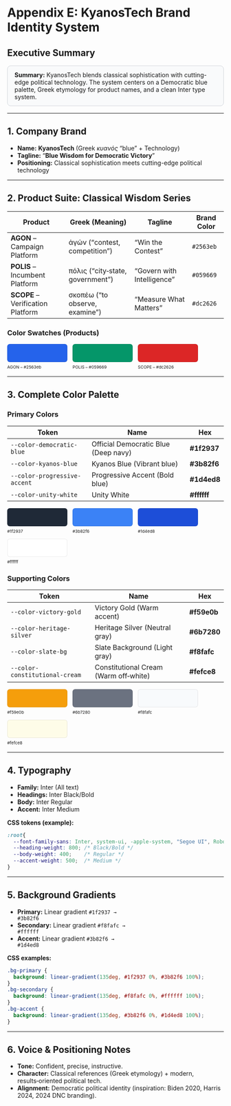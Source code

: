 # Appendix E: KyanosTech Brand Identity System

## Executive Summary

<div style="border:1px solid #d1d5db; background-color:#f9fafb; padding:12px 16px; border-radius:8px; margin:16px 0;">
  <strong>Summary:</strong> KyanosTech blends classical sophistication with cutting-edge political technology.
  The system centers on a Democratic blue palette, Greek etymology for product names, and a clean Inter type system.
</div>

---

## 1. Company Brand

- **Name:** <strong>KyanosTech</strong> (Greek <em>κυανός</em> “blue” + Technology)  
- **Tagline:** “<strong>Blue Wisdom for Democratic Victory</strong>”  
- **Positioning:** Classical sophistication meets cutting-edge political technology  

---

## 2. Product Suite: Classical Wisdom Series

| Product | Greek (Meaning) | Tagline | Brand Color |
|---|---|---|---|
| **AGON** – Campaign Platform | ἀγών (“contest, competition”) | “Win the Contest” | <code>#2563eb</code> |
| **POLIS** – Incumbent Platform | πόλις (“city‑state, government”) | “Govern with Intelligence” | <code>#059669</code> |
| **SCOPE** – Verification Platform | σκοπέω (“to observe, examine”) | “Measure What Matters” | <code>#dc2626</code> |

### Color Swatches (Products)

<div style="display:flex; gap:12px; flex-wrap:wrap; margin:8px 0 16px;">
  <div style="width:140px;">
    <div style="height:40px; background:#2563eb; border-radius:6px; border:1px solid rgba(0,0,0,.08);"></div>
    <div style="font-family:Inter, system-ui, -apple-system, Segoe UI, Roboto, Helvetica, Arial, sans-serif; font-size:0.600rem; margin-top:6px;">AGON – #2563eb</div>
  </div>
  <div style="width:140px;">
    <div style="height:40px; background:#059669; border-radius:6px; border:1px solid rgba(0,0,0,.08);"></div>
    <div style="font-family:Inter, system-ui, -apple-system, Segoe UI, Roboto, Helvetica, Arial, sans-serif; font-size:0.600rem; margin-top:6px;">POLIS – #059669</div>
  </div>
  <div style="width:140px;">
    <div style="height:40px; background:#dc2626; border-radius:6px; border:1px solid rgba(0,0,0,.08);"></div>
    <div style="font-family:Inter, system-ui, -apple-system, Segoe UI, Roboto, Helvetica, Arial, sans-serif; font-size:0.600rem; margin-top:6px;">SCOPE – #dc2626</div>
  </div>
</div>

---

## 3. Complete Color Palette

### Primary Colors

| Token | Name | Hex |
|---|---|---|
| `--color-democratic-blue` | Official Democratic Blue (Deep navy) | **#1f2937** |
| `--color-kyanos-blue` | Kyanos Blue (Vibrant blue) | **#3b82f6** |
| `--color-progressive-accent` | Progressive Accent (Bold blue) | **#1d4ed8** |
| `--color-unity-white` | Unity White | **#ffffff** |

<div style="display:flex; gap:12px; flex-wrap:wrap; margin:8px 0 16px;">
  <div style="width:140px;">
    <div style="height:40px; background:#1f2937; border-radius:6px; border:1px solid rgba(0,0,0,.08);"></div>
    <div style="font-family:Inter, system-ui, -apple-system, Segoe UI, Roboto, Helvetica, Arial, sans-serif; font-size:0.600rem; margin-top:6px;">#1f2937</div>
  </div>
  <div style="width:140px;">
    <div style="height:40px; background:#3b82f6; border-radius:6px; border:1px solid rgba(0,0,0,.08);"></div>
    <div style="font-family:Inter, system-ui, -apple-system, Segoe UI, Roboto, Helvetica, Arial, sans-serif; font-size:0.600rem; margin-top:6px;">#3b82f6</div>
  </div>
  <div style="width:140px;">
    <div style="height:40px; background:#1d4ed8; border-radius:6px; border:1px solid rgba(0,0,0,.08);"></div>
    <div style="font-family:Inter, system-ui, -apple-system, Segoe UI, Roboto, Helvetica, Arial, sans-serif; font-size:0.600rem; margin-top:6px;">#1d4ed8</div>
  </div>
  <div style="width:140px;">
    <div style="height:40px; background:#ffffff; border-radius:6px; border:1px solid rgba(0,0,0,.08);"></div>
    <div style="font-family:Inter, system-ui, -apple-system, Segoe UI, Roboto, Helvetica, Arial, sans-serif; font-size:0.600rem; margin-top:6px;">#ffffff</div>
  </div>
</div>

### Supporting Colors

| Token | Name | Hex |
|---|---|---|
| `--color-victory-gold` | Victory Gold (Warm accent) | **#f59e0b** |
| `--color-heritage-silver` | Heritage Silver (Neutral gray) | **#6b7280** |
| `--color-slate-bg` | Slate Background (Light gray) | **#f8fafc** |
| `--color-constitutional-cream` | Constitutional Cream (Warm off‑white) | **#fefce8** |

<div style="display:flex; gap:12px; flex-wrap:wrap; margin:8px 0 16px;">
  <div style="width:140px;">
    <div style="height:40px; background:#f59e0b; border-radius:6px; border:1px solid rgba(0,0,0,.08);"></div>
    <div style="font-family:Inter, system-ui, -apple-system, Segoe UI, Roboto, Helvetica, Arial, sans-serif; font-size:0.600rem; margin-top:6px;">#f59e0b</div>
  </div>
  <div style="width:140px;">
    <div style="height:40px; background:#6b7280; border-radius:6px; border:1px solid rgba(0,0,0,.08);"></div>
    <div style="font-family:Inter, system-ui, -apple-system, Segoe UI, Roboto, Helvetica, Arial, sans-serif; font-size:0.600rem; margin-top:6px;">#6b7280</div>
  </div>
  <div style="width:140px;">
    <div style="height:40px; background:#f8fafc; border-radius:6px; border:1px solid rgba(0,0,0,.08);"></div>
    <div style="font-family:Inter, system-ui, -apple-system, Segoe UI, Roboto, Helvetica, Arial, sans-serif; font-size:0.600rem; margin-top:6px;">#f8fafc</div>
  </div>
  <div style="width:140px;">
    <div style="height:40px; background:#fefce8; border-radius:6px; border:1px solid rgba(0,0,0,.08);"></div>
    <div style="font-family:Inter, system-ui, -apple-system, Segoe UI, Roboto, Helvetica, Arial, sans-serif; font-size:0.600rem; margin-top:6px;">#fefce8</div>
  </div>
</div>

---

## 4. Typography

- **Family:** Inter (All text)  
- **Headings:** Inter Black/Bold  
- **Body:** Inter Regular  
- **Accent:** Inter Medium  

**CSS tokens (example):**
```css
:root{
  --font-family-sans: Inter, system-ui, -apple-system, "Segoe UI", Roboto, Helvetica, Arial, sans-serif;
  --heading-weight: 800; /* Black/Bold */
  --body-weight: 400;    /* Regular */
  --accent-weight: 500;  /* Medium */
}
```

---

## 5. Background Gradients

- **Primary:** Linear gradient <code>#1f2937 → #3b82f6</code>  
- **Secondary:** Linear gradient <code>#f8fafc → #ffffff</code>  
- **Accent:** Linear gradient <code>#3b82f6 → #1d4ed8</code>  

**CSS examples:**
```css
.bg-primary {
  background: linear-gradient(135deg, #1f2937 0%, #3b82f6 100%);
}
.bg-secondary {
  background: linear-gradient(135deg, #f8fafc 0%, #ffffff 100%);
}
.bg-accent {
  background: linear-gradient(135deg, #3b82f6 0%, #1d4ed8 100%);
}
```

---

## 6. Voice & Positioning Notes

- **Tone:** Confident, precise, instructive.  
- **Character:** Classical references (Greek etymology) + modern, results‑oriented political tech.  
- **Alignment:** Democratic political identity (inspiration: Biden 2020, Harris 2024, 2024 DNC branding).  

